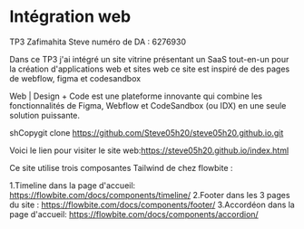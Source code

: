 # Intégration web
TP3 Zafimahita Steve 
numéro de DA : 6276930

Dans ce TP3 j'ai intégré un site vitrine présentant un SaaS tout-en-un pour la création d'applications web et sites web ce site est inspiré de des pages de webflow, figma et codesandbox

Web | Design + Code est une plateforme innovante qui combine les fonctionnalités de Figma, Webflow et CodeSandbox (ou IDX) en une seule solution puissante.

shCopygit clone https://github.com/Steve05h20/steve05h20.github.io.git

Voici le lien pour visiter le site web:https://steve05h20.github.io/index.html


Ce site utilise trois composantes Tailwind de chez flowbite :

1.Timeline dans la page d'accueil: https://flowbite.com/docs/components/timeline/
2.Footer dans les 3 pages du site : https://flowbite.com/docs/components/footer/
3.Accordéon dans la page d'accueil: https://flowbite.com/docs/components/accordion/

